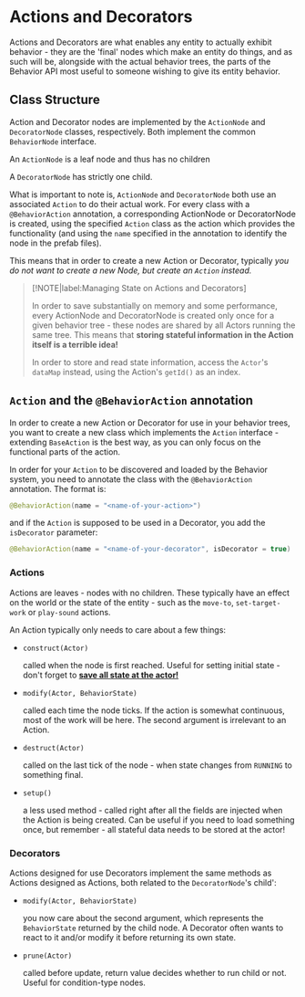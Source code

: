 # Actions and Decorators

Actions and Decorators are what enables any entity to actually exhibit behavior - they are the 'final' nodes which make an entity do things, and as such will be, alongside with the actual behavior trees, the parts of the Behavior API most useful to someone wishing to give its entity behavior.

## Class Structure

Action and Decorator nodes are implemented by the `ActionNode` and `DecoratorNode` classes, respectively.
Both implement the common `BehaviorNode` interface.

An `ActionNode` is a leaf node and thus has no children

A `DecoratorNode` has strictly one child.

What is important to note is, `ActionNode` and `DecoratorNode` both use an associated `Action` to do their actual work.
For every class with a `@BehaviorAction` annotation, a corresponding ActionNode or DecoratorNode is created, using the specified `Action` class as the action which provides the functionality (and using the `name` specified in the annotation to identify the node in the prefab files).

This means that in order to create a new Action or Decorator, typically _you do not want to create a new Node, but create an `Action` instead._

> [!NOTE|label:Managing State on Actions and Decorators]
> 
> In order to save substantially on memory and some performance, every ActionNode and DecoratorNode is created only once for a given behavior tree - these nodes are shared by all Actors running the same tree.
> This means that **storing stateful information in the Action itself is a terrible idea!** 
> 
> In order to store and read state information, access the `Actor`'s `dataMap` instead, using the Action's `getId()` as an index.

## `Action` and the `@BehaviorAction` annotation

In order to create a new Action or Decorator for use in your behavior trees, you want to create a new class which implements the `Action` interface - extending `BaseAction` is the best way, as you can only focus on the functional parts of the action.

In order for your `Action` to be discovered and loaded by the Behavior system, you need to annotate the class with the `@BehaviorAction` annotation. The format is:

```java
@BehaviorAction(name = "<name-of-your-action>")
```

and if the `Action` is supposed to be used in a Decorator, you add the `isDecorator` parameter:

```java
@BehaviorAction(name = "<name-of-your-decorator", isDecorator = true)
```

### Actions

Actions are leaves - nodes with no children. These typically have an effect on the world or the state of the entity - such as the `move-to`, `set-target-work` or `play-sound` actions.

An Action typically only needs to care about a few things:

- `construct(Actor)`
  
   called when the node is first reached. Useful for setting initial state - don't forget to **[save all state at the actor!](#notyet)**

- `modify(Actor, BehaviorState)` 
  
  called each time the node ticks. If the action is somewhat continuous, most of the work will be here. The second argument is irrelevant to an Action.

- `destruct(Actor)`
  
  called on the last tick of the node - when state changes from `RUNNING` to something final.

- `setup()` 
  
  a less used method - called right after all the fields are injected when the Action is being created. Can be useful if you need to load something once, but remember - all stateful data needs to be stored at the actor!

### Decorators

Actions designed for use Decorators implement the same methods as Actions designed as Actions, both related to the `DecoratorNode`'s child':

- `modify(Actor, BehaviorState)` 
  
  you now care about the second argument, which represents the `BehaviorState` returned by the child node. A Decorator often wants to react to it and/or modify it before returning its own state.

- `prune(Actor)` 
  
  called before update, return value decides whether to run child or not. Useful for condition-type nodes.
